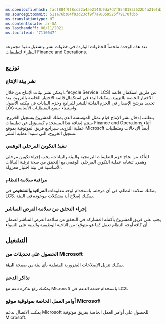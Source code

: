 ```yaml
---
ms.openlocfilehash: facf884f9f8cc32a4ae214fb9da7d7f85481833622b4a21efd3d8eb21671fd1d
ms.sourcegitcommit: 511a76b204f93d23cf9f7a70059525f79170f6bb
ms.translationtype: HT
ms.contentlocale: ar-SA
ms.lasthandoff: 08/11/2021
ms.locfileid: "7116047"
---
```

تعد هذه الوحدة ملخصاً للخطوات الواردة في خطوات نشر وتشغيل تنفيذ مجموعة النظراء لتطبيقات Finance and Operations.

## <a name="deploy"></a>توزيع

### <a name="deploy-production-environment"></a>نشر بيئة الإنتاج

يمكن نشر بيئات الإنتاج من خلال Lifecycle Service‏ (LCS) عن طريق استكمال قائمه الاختيار الخاصة بالتزويد. يمكنك البدء في استكمال قائمة الاختيار الخاصة بالتزويد، بعد تحديد مرشح الإصدار في الحزم القابلة للنشر للبرامج وحزم البيانات في مكتبه الأصول LCS واستيفاء جميع المتطلبات الأساسية. 

يتطلب إدخال نشر الإنتاج قيام ممثل المؤسسة الذي يمتلك المشروع بتسجيل الخروج. ستتم إضافة هذا المستخدم كمسؤول عن تطبيقات Finance and Operations أثناء عملية التزويد. سيراجع فريق الموثوقية بموقع Microsoft أيضاً الإدخالات ومتطلبات تسجيل الخروج، التي ستبدأ عملية النشر.

### <a name="perform-mock-cutover"></a>تنفيذ التكوين المرحلي الوهمي

للتأكد من نجاح حزم التعليمات البرمجية والبيئة والبيانات، يجب إجراء تكوين مرحلي وهمي. تتشابه عملية التكوين المرحلي الوهمي مع التحقق من صحة ترقية البيانات الأساسية في بيئة اختبار معزولة. 

### <a name="monitor-system-health"></a>مراقبة سلامة النظام

يمكنك سلامة النظام، في أي مرحلة، باستخدام لوحة معلومات **المراقبة والتشخيص** في LCS. يمكنك إصلاح أية مشكلات موجودة في البيئة.

### <a name="perform-go-live-health-check"></a>إجراء التحقق من سلامة العرض المباشر

يجب على فريق المشروع بأكمله المشاركة في التحقق من سلامة العرض المباشر لضمان أن كافة أوجه النظام تعمل كما هو متوقع؛ من الناحية الوظيفية والفنية على السواء.

## <a name="operate"></a>التشغيل

### <a name="get-updates-from-microsoft"></a>الحصول على تحديثات من Microsoft
يمكنك تنزيل الإصلاحات الضرورية المتعلقة بأي بيئة من صفحة **البيئة**.

### <a name="support-tickets"></a>تذاكر الدعم

يمكنك رفع تذكره دعم مع Microsoft باستخدام خدمة الدعم في LCS.

### <a name="microsoft-site-reliability-work-orders"></a>أوامر العمل الخاصة بموثوقية موقع Microsoft
يمكنك الاتصال بدعم Microsoft للحصول على أوامر العمل الخاصة بفريق موثوقية Microsoft.
 
